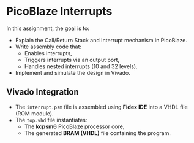 # PicoBlaze Interrupts

In this assignment, the goal is to:

- Explain the Call/Return Stack and Interrupt mechanism in PicoBlaze.  
- Write assembly code that:  
  - Enables interrupts,  
  - Triggers interrupts via an output port,   
  - Handles nested interrupts (10 and 32 levels).  
- Implement and simulate the design in Vivado.

## Vivado Integration

- The `interrupt.psm` file is assembled using **Fidex IDE** into a VHDL file (ROM module).
- The `top.vhd` file instantiates:
  - The **kcpsm6** PicoBlaze processor core,
  - The generated **BRAM (VHDL)** file containing the program.
